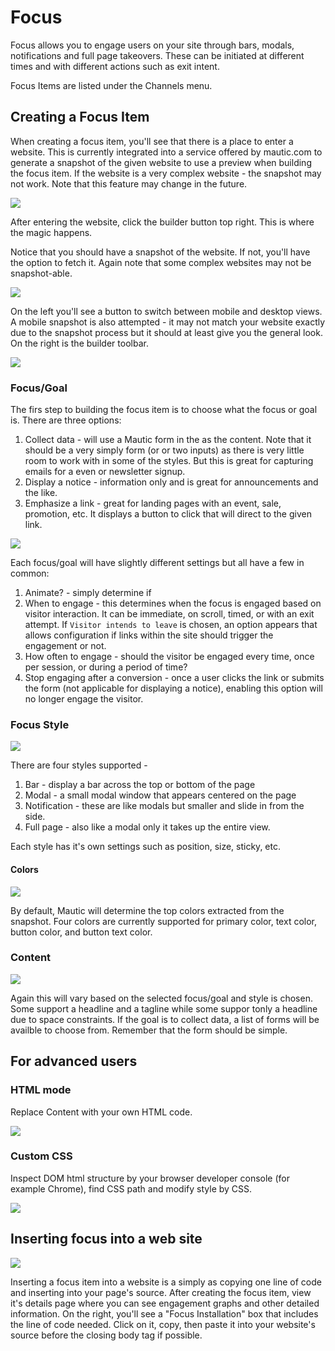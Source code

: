 # Focus

Focus allows you to engage users on your site through bars, modals, notifications and full page takeovers. These can be initiated at different times and with different actions such as exit intent.

Focus Items are listed under the Channels menu.

## Creating a Focus Item

When creating a focus item, you'll see that there is a place to enter a website. This is currently integrated into a service offered by mautic.com to generate a snapshot of the given website to use a preview when building the focus item. If the website is a very complex website - the snapshot may not work. Note that this feature may change in the future. 
 
![](/focus/media/step_1.png)

After entering the website, click the builder button top right. This is where the magic happens.

Notice that you should have a snapshot of the website. If not, you'll have the option to fetch it. Again note that some complex websites may not be snapshot-able.

![](/focus/media/step_2.png)
 
On the left you'll see a button to switch between mobile and desktop views. A mobile snapshot is also attempted - it may not match your website exactly due to the snapshot process but it should at least give you the general look. On the right is the builder toolbar.   

![](/focus/media/step_3.png)

### Focus/Goal

The firs step to building the focus item is to choose what the focus or goal is. There are three options:

1. Collect data - will use a Mautic form in the as the content. Note that it should be a very simply form (or or two inputs) as there is very little room to work with in some of the styles. But this is great for capturing emails for a even or newsletter signup.
2. Display a notice - information only and is great for announcements and the like.
3. Emphasize a link - great for landing pages with an event, sale, promotion, etc. It displays a button to click that will direct to the given link.

![](/focus/media/step_4.png)

Each focus/goal will have slightly different settings but all have a few in common:
  
1. Animate? - simply determine if  
1. When to engage - this determines when the focus is engaged based on visitor interaction. It can be immediate, on scroll, timed, or with an exit attempt. If `Visitor intends to leave` is chosen, an option appears that allows configuration if links within the site should trigger the engagement or not.
2. How often to engage - should the visitor be engaged every time, once per session, or during a period of time? 
3. Stop engaging after a conversion - once a user clicks the link or submits the form (not applicable for displaying a notice), enabling this option will no longer engage the visitor.

### Focus Style

![](/focus/media/step_5.png)

There are four styles supported - 

1. Bar - display a bar across the top or bottom of the page
2. Modal - a small modal window that appears centered on the page
3. Notification - these are like modals but smaller and slide in from the side.
4. Full page - also like a modal only it takes up the entire view.

Each style has it's own settings such as position, size, sticky, etc.

#### Colors

![](/focus/media/step_6.png)

By default, Mautic will determine the top colors extracted from the snapshot. Four colors are currently supported for primary color, text color, button color, and button text color.
 
### Content

![](/focus/media/step_7.png)

Again this will vary based on the selected focus/goal and style is chosen. Some support a headline and a tagline while some suppor tonly a headline due to space constraints. If the goal is to collect data, a list of forms will be availble to choose from. Remember that the form should be simple. 


## For advanced users

### HTML mode

Replace Content with your own HTML code. 

![](/focus/media/html-mode.png)

### Custom CSS

Inspect DOM html structure by your browser developer console (for example Chrome), find CSS path and modify style by CSS. 

![](/focus/media/css-mode.png)

## Inserting focus into a web site

![](/focus/media/step_8.png)

Inserting a focus item into a website is a simply as copying one line of code and inserting into your page's source. After creating the focus item, view it's details page where you can see engagement graphs and other detailed information. On the right, you'll see a  "Focus Installation" box that includes the line of code needed. Click on it, copy, then paste it into your website's source before the closing body tag if possible.